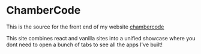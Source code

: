 # ChamberCode

This is the source for the front end of my website [chambercode](https://chambercode.com)

This site combines react and vanilla sites into a unified showcase where you dont need to open a bunch of tabs to see all the apps I've built!
